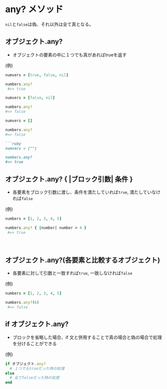 # any? メソッド
`nil`と`false`は偽、それ以外は全て真となる。
  
## オブジェクト.any?
- オブジェクトの要素の中に１つでも真があればtrueを返す
  
(例)
```ruby
numvers = [true, false, nil]

numbers.any?
 #=> true
 ```
 ```ruby
 numvers = [false, nil]

numbers.any?
 #=> false
 ```
 ```ruby
 numvers = []

numbers.any?
 #=> false
 ```
 ```ruby
 ```ruby
 numvers = [""]

numbers.any?
 #=> true
 ```
   
## オブジェクト.any? { |ブロック引数| 条件 }
- 各要素をブロック引数に渡し、条件を満たしていれば`true`, 満たしていなければ`false`
  
(例)
```ruby
numbers = [1, 2, 3, 4, 5]

numbers.any? { |number| number > 4 }
 #=> true
```
 　　
## オブジェクト.any?(各要素と比較するオブジェクト)
- 各要素に対して引数と一致すれば`true`, 一致しなければ`false`
  
(例)
```ruby
numbers = [1, 2, 3, 4, 5]

numbers.any?(6)
 #=> false
```

## if オブジェクト.any?

- ブロックを省略した場合、if 文と併用することで真の場合と偽の場合で処理を分けることができる
  
(例)
```ruby
if オブジェクト.any?
  # １つでもtrueだった時の処理
else
  # 全てfalseだった時の処理
end
```
　　
